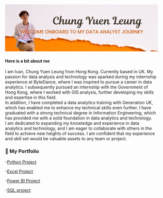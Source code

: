 

![ ](https://github.com/chungyuenleung/chungyuenleung/blob/main/Untitled%20(1300%20%C3%97%20700%20px)%20(1300%20%C3%97%20400%20px).jpg)

#### Here is a bit about me

I am Ivan, Chung Yuen Leung from Hong Kong. Currently based in UK. My passion for data analysis and technology was sparked during my internship experience at ByteDance, where I was inspired to pursue a career in data analytics. I subsequently pursued an internship with the Government of Hong Kong, where I worked with GIS analysis, further developing my skills and expertise in this field.<br>
In addition, I have completed a data analytics training with Generation UK, which has enabled me to enhance my technical skills even further. I have graduated with a strong technical degree in Information Engineering, which has provided me with a solid foundation in data analytics and technology.<br>
I am dedicated to expanding my knowledge and experience in data analytics and technology, and I am eager to collaborate with others in the field to achieve new heights of success. I am confident that my experience and skill set would be valuable assets to any team or project.

### 📩 My Portfolio
-[Python Project](https://github.com/chungyuenleung/Pythonproject/)

-[Excel Project](https://github.com/chungyuenleung/Excelproject/)

-[Power BI Project](https://github.com/chungyuenleung/MyPowerBI-milestone/)

-[SQL project](https://github.com/chungyuenleung/sql-project)
